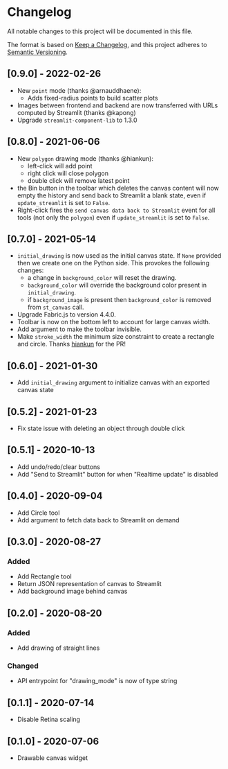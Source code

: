 # Changelog

All notable changes to this project will be documented in this file.

The format is based on [Keep a Changelog](https://keepachangelog.com/en/1.0.0/),
and this project adheres to [Semantic Versioning](https://semver.org/spec/v2.0.0.html).

## [0.9.0] - 2022-02-26

- New `point` mode (thanks @arnauddhaene):
  - Adds fixed-radius points to build scatter plots
- Images between frontend and backend are now transferred with URLs computed by Streamlit (thanks @kapong)
- Upgrade `streamlit-component-lib` to 1.3.0

## [0.8.0] - 2021-06-06

- New `polygon` drawing mode (thanks @hiankun):
  - left-click will add point
  - right click will close polygon
  - double click will remove latest point
- the Bin button in the toolbar which deletes the canvas content will now empty the history and send back to Streamlit a blank state, even if `update_streamlit` is set to `False`.
- Right-click fires the `send canvas data back to Streamlit` event for all tools (not only the `polygon`) even if `update_streamlit` is set to `False`.

## [0.7.0] - 2021-05-14

- `initial_drawing` is now used as the initial canvas state. If `None` provided then we create one on the Python side. This provokes the following changes:
  - a change in `background_color` will reset the drawing.
  - `background_color` will override the background color present in `initial_drawing`.
  - if `background_image` is present then `background_color` is removed from `st_canvas` call.
- Upgrade Fabric.js to version 4.4.0.
- Toolbar is now on the bottom left to account for large canvas width.
- Add argument to make the toolbar invisible.
- Make `stroke_width` the minimum size constraint to create a rectangle and circle. Thanks [hiankun](https://github.com/hiankun) for the PR!

## [0.6.0] - 2021-01-30

- Add `initial_drawing` argument to initialize canvas with an exported canvas state

## [0.5.2] - 2021-01-23

- Fix state issue with deleting an object through double click

## [0.5.1] - 2020-10-13

- Add undo/redo/clear buttons
- Add "Send to Streamlit" button for when "Realtime update" is disabled

## [0.4.0] - 2020-09-04

- Add Circle tool
- Add argument to fetch data back to Streamlit on demand

## [0.3.0] - 2020-08-27

### Added

- Add Rectangle tool
- Return JSON representation of canvas to Streamlit
- Add background image behind canvas

## [0.2.0] - 2020-08-20

### Added

- Add drawing of straight lines

### Changed

- API entrypoint for "drawing_mode" is now of type string

## [0.1.1] - 2020-07-14

- Disable Retina scaling

## [0.1.0] - 2020-07-06

- Drawable canvas widget
